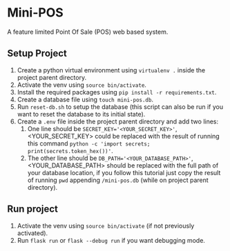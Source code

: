 # Mini-POS
A feature limited Point Of Sale (POS) web based system.

## Setup Project
1. Create a python virtual environment using `virtualenv .` inside the project parent directory.
2. Activate the venv using `source bin/activate`.
3. Install the required packages using `pip install -r requirements.txt`.
4. Create a database file using `touch mini-pos.db`.
5. Run `reset-db.sh` to setup the database (this script can also be run if you want to reset the database to its initial state).
6. Create a `.env` file inside the project parent directory and add two lines:
   1. One line should be `SECRET_KEY='<YOUR_SECRET_KEY>'`, <YOUR_SECRET_KEY> could be replaced with the result of running this command `python -c 'import secrets; print(secrets.token_hex())'`.
   2. The other line should be `DB_PATH='<YOUR_DATABASE_PATH>'`, <YOUR_DATABASE_PATH> should be replaced with the full path of your database location, if you follow this tutorial just copy the result of running `pwd` appending `/mini-pos.db` (while on project parent directory).

## Run project
1. Activate the venv using `source bin/activate` (if not previously activated).
2. Run `flask run` or `flask --debug run` if you want debugging mode.

